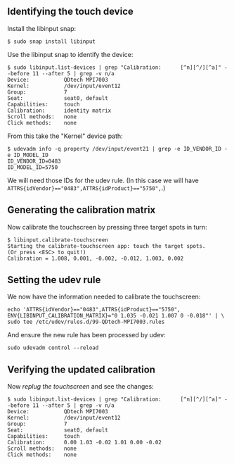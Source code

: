 ## Identifying the touch device

Install the libinput snap:

```
$ sudo snap install libinput
```

Use the libinput snap to identify the device:

```
$ sudo libinput.list-devices | grep "Calibration:      [^n][^/][^a]" --before 11 --after 5 | grep -v n/a
Device:           QDtech MPI7003
Kernel:           /dev/input/event12
Group:            7
Seat:             seat0, default
Capabilities:     touch 
Calibration:      identity matrix
Scroll methods:   none
Click methods:    none
```

From this take the "Kernel" device path:

```
$ udevadm info -q property /dev/input/event21 | grep -e ID_VENDOR_ID -e ID_MODEL_ID
ID_VENDOR_ID=0483
ID_MODEL_ID=5750
```

We will need those IDs for the udev rule. (In this case we will have `ATTRS{idVendor}=="0483",ATTRS{idProduct}=="5750",`.)

## Generating the calibration matrix

Now calibrate the touchscreen by pressing three target spots in turn:

```
$ libinput.calibrate-touchscreen 
Starting the calibrate-touchscreen app: touch the target spots.
(Or press <ESC> to quit!)
Calibration = 1.008, 0.001, -0.002, -0.012, 1.003, 0.002
```

## Setting the udev rule

We now have the information needed to calibrate the touchscreen:

```
echo 'ATTRS{idVendor}=="0483",ATTRS{idProduct}=="5750", ENV{LIBINPUT_CALIBRATION_MATRIX}="0 1.035 -0.021 1.007 0 -0.018"' | \
sudo tee /etc/udev/rules.d/99-QDtech-MPI7003.rules
```
And ensure the new rule has been processed by udev:
```
sudo udevadm control --reload
```

## Verifying the updated calibration

Now _replug the touchscreen_ and see the changes:

```
$ sudo libinput.list-devices | grep "Calibration:      [^n][^/][^a]" --before 11 --after 5 | grep -v n/a
Device:           QDtech MPI7003
Kernel:           /dev/input/event12
Group:            7
Seat:             seat0, default
Capabilities:     touch 
Calibration:      0.00 1.03 -0.02 1.01 0.00 -0.02
Scroll methods:   none
Click methods:    none
```
